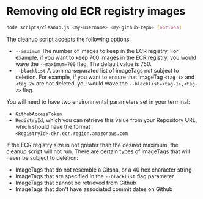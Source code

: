 # Removing old ECR registry images

```sh
node scripts/cleanup.js <my-username> <my-github-repo> [options]
```

The cleanup script accepts the following options:

* `--maximum` The number of images to keep in the ECR registry. For example, if you want to keep 700 images in the ECR registry, you would wave the `--maximum=700` flag. The default value is 750.
* `--blacklist` A comma-separated list of imageTags not subject to deletion. For example, if you want to ensure that imageTag `<tag-1>` and `<tag-2>` are not deleted, you would wave the `--blacklist=<tag-1>,<tag-2>` flag.

You will need to have two environmental parameters set in your terminal:

* `GithubAccessToken`
* `RegistryId`, which you can retrieve this value from your Repository URL, which should have the format `<RegistryId>.dkr.ecr.region.amazonaws.com`

If the ECR registry size is not greater than the desired maximum, the cleanup script will not run. There are certain types of imageTags that will never be subject to deletion:

* ImageTags that do not resemble a Gitsha, or a 40 hex character string
* ImageTags that are specified in the `--blacklist` flag parameter
* ImageTags that cannot be retrieved from Github
* ImageTags that don't have associated commit dates on Github
